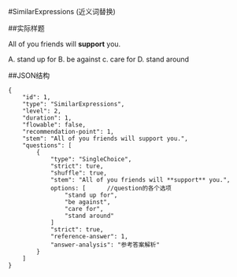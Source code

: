 #SimilarExpressions (近义词替换)

##实际样题

All of you friends will **support** you.

A. stand up for
B. be against
c. care for
D. stand around

##JSON结构

	{
		"id": 1,						
		"type": "SimilarExpressions",			
		"level": 2,						
		"duration": 1,					
		"flowable": false,				
		"recommendation-point": 1,		
		"stem": "All of you friends will support you.",
		"questions": [
			{
				"type": "SingleChoice",		
				"strict": ture,
				"shuffle": true,
				"stem": "All of you friends will **support** you.",
				options: [		//question的各个选项
					"stand up for",
					"be against",
					"care for",
					"stand around"
				]
				"strict": true,
				"reference-answer": 1,
				"answer-analysis": "参考答案解析"
			}
		]
	}